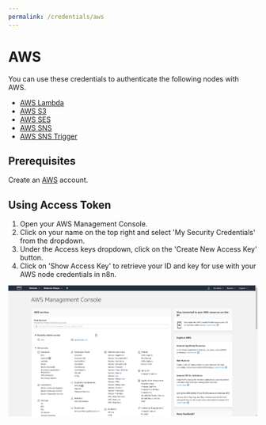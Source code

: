 ```yaml
---
permalink: /credentials/aws
---
```


# AWS

You can use these credentials to authenticate the following nodes with AWS.
- [AWS Lambda](../../nodes-library/nodes/AWSLambda/README.md)
- [AWS S3](../../nodes-library/nodes/AWSS3/README.md)
- [AWS SES](../../nodes-library/nodes/AWSSES/README.md)
- [AWS SNS](../../nodes-library/nodes/AWSSNS/README.md)
- [AWS SNS Trigger](../../nodes-library/trigger-nodes/AWSSNSTrigger/README.md)



## Prerequisites

Create an [AWS](https://aws.amazon.com/) account.

## Using Access Token

1. Open your AWS Management Console.
2. Click on your name on the top right and select 'My Security Credentials' from the dropdown.
3. Under the Access keys dropdown, click on the 'Create New Access Key' button.
4. Click on 'Show Access Key' to retrieve your ID and key for use with your AWS node credentials in n8n.

![Getting AWS credentials](./using-access-token.gif)
